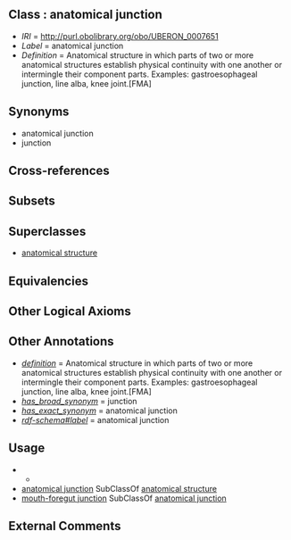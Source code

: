 
## Class : anatomical junction

 * *IRI* = http://purl.obolibrary.org/obo/UBERON_0007651
 * *Label* = anatomical junction
 * *Definition* = Anatomical structure in which parts of two or more anatomical structures establish physical continuity with one another or intermingle their component parts. Examples: gastroesophageal junction, line alba, knee joint.[FMA]

## Synonyms

 * anatomical junction
 * junction

## Cross-references


## Subsets


## Superclasses

 * [anatomical structure](../../UBERON/61/UBERON_0000061.md)

## Equivalencies


## Other Logical Axioms


## Other Annotations

 * *[definition](../../IAO/15/IAO_0000115.md)* = Anatomical structure in which parts of two or more anatomical structures establish physical continuity with one another or intermingle their component parts. Examples: gastroesophageal junction, line alba, knee joint.[FMA]
 * *[has_broad_synonym](../../ym/oboInOwl#hasBroadSynonym.md)* = junction
 * *[has_exact_synonym](../../ym/oboInOwl#hasExactSynonym.md)* = anatomical junction
 * *[rdf-schema#label](../../el/rdf-schema#label.md)* = anatomical junction

## Usage

 * -
 * [anatomical junction](../../UBERON/51/UBERON_0007651.md) SubClassOf [anatomical structure](../../UBERON/61/UBERON_0000061.md)
 * [mouth-foregut junction](../../UBERON/64/UBERON_0006264.md) SubClassOf [anatomical junction](../../UBERON/51/UBERON_0007651.md)

## External Comments

